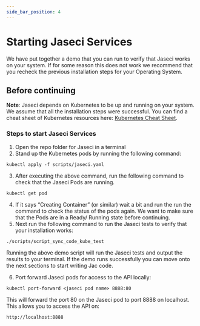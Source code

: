 ```yaml
---
side_bar_position: 4
---
```


# Starting Jaseci Services

We have put together a demo that you can run to verify that Jaseci works on your system. If for some reason this does not work we recommend that you recheck the previous installation steps for your Operating System.

## Before continuing

**Note**: Jaseci depends on Kubernetes to be up and running on your system. We assume that all the installation steps were successful. You can find a cheat sheet of Kubernetes resources here: <a href="/docs/resources/common">Kubernetes Cheat Sheet</a>.

### Steps to start Jaseci Services

1. Open the repo folder for Jaseci in a terminal
2. Stand up the Kubernetes pods by running the following command:
```
kubectl apply -f scripts/jaseci.yaml
```
3. After executing the above command, run the following command to check that the Jaseci Pods are running.
```
kubectl get pod
```
4. If it says “Creating Container” (or similar) wait a bit and run the run the command to check the status of the pods again. We want to make sure that the Pods are in a Ready/ Running state before continuing.
5. Next run the following command to run the Jaseci tests to verify that your installation works:
```
./scripts/script_sync_code_kube_test
```
Running the above demo script will run the Jaseci tests and output the results to your terminal. If the demo runs successfully you can move onto the next sections to start writing Jac code.

6. Port forward Jaseci pods for access to the API locally:
```
kubectl port-forward <jaseci pod name> 8888:80
```
This will forward the port 80 on the Jaseci pod to port 8888 on localhost. This allows you to access the API on:
```
http://localhost:8888
```
